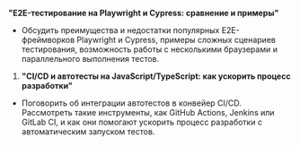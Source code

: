 
**"E2E-тестирование на Playwright и Cypress: сравнение и примеры"**

- Обсудить преимущества и недостатки популярных E2E-фреймворков Playwright и Cypress, примеры сложных сценариев тестирования, возможность работы с несколькими браузерами и параллельного выполнения тестов.

1. **"CI/CD и автотесты на JavaScript/TypeScript: как ускорить процесс разработки"**
    

- Поговорить об интеграции автотестов в конвейер CI/CD. Рассмотреть такие инструменты, как GitHub Actions, Jenkins или GitLab CI, и как они помогают ускорить процесс разработки с автоматическим запуском тестов.